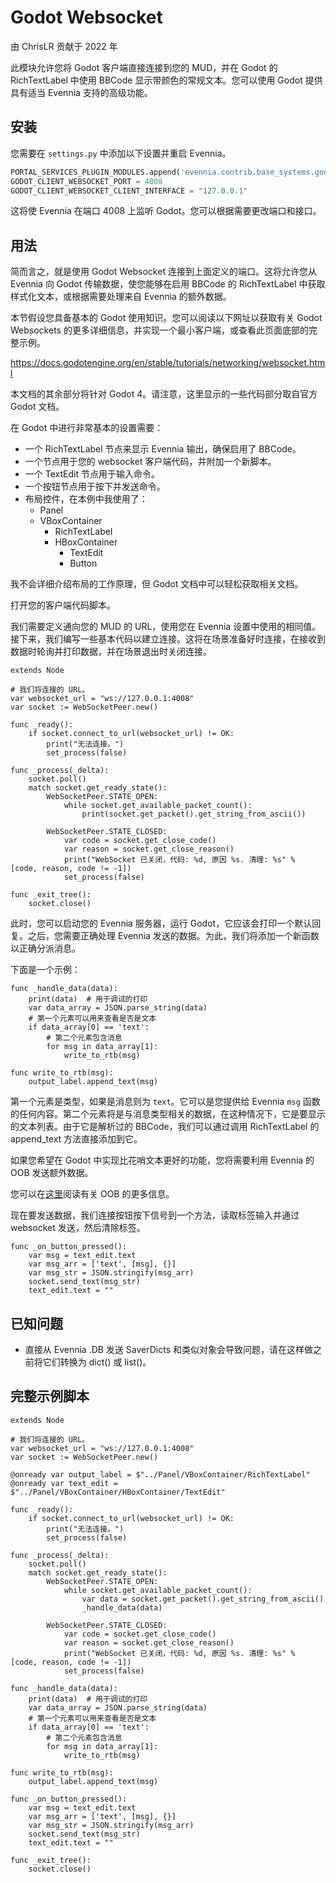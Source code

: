 # Godot Websocket

由 ChrisLR 贡献于 2022 年

此模块允许您将 Godot 客户端直接连接到您的 MUD，并在 Godot 的 RichTextLabel 中使用 BBCode 显示带颜色的常规文本。您可以使用 Godot 提供具有适当 Evennia 支持的高级功能。

## 安装

您需要在 `settings.py` 中添加以下设置并重启 Evennia。

```python
PORTAL_SERVICES_PLUGIN_MODULES.append('evennia.contrib.base_systems.godotwebsocket.webclient')
GODOT_CLIENT_WEBSOCKET_PORT = 4008
GODOT_CLIENT_WEBSOCKET_CLIENT_INTERFACE = "127.0.0.1"
```

这将使 Evennia 在端口 4008 上监听 Godot。您可以根据需要更改端口和接口。

## 用法

简而言之，就是使用 Godot Websocket 连接到上面定义的端口。这将允许您从 Evennia 向 Godot 传输数据，使您能够在启用 BBCode 的 RichTextLabel 中获取样式化文本，或根据需要处理来自 Evennia 的额外数据。

本节假设您具备基本的 Godot 使用知识。您可以阅读以下网址以获取有关 Godot Websockets 的更多详细信息，并实现一个最小客户端，或查看此页面底部的完整示例。

https://docs.godotengine.org/en/stable/tutorials/networking/websocket.html

本文档的其余部分将针对 Godot 4。请注意，这里显示的一些代码部分取自官方 Godot 文档。

在 Godot 中进行非常基本的设置需要：

- 一个 RichTextLabel 节点来显示 Evennia 输出，确保启用了 BBCode。
- 一个节点用于您的 websocket 客户端代码，并附加一个新脚本。
- 一个 TextEdit 节点用于输入命令。
- 一个按钮节点用于按下并发送命令。
- 布局控件，在本例中我使用了：
  - Panel
  - VBoxContainer
    - RichTextLabel
    - HBoxContainer
      - TextEdit
      - Button

我不会详细介绍布局的工作原理，但 Godot 文档中可以轻松获取相关文档。

打开您的客户端代码脚本。

我们需要定义通向您的 MUD 的 URL，使用您在 Evennia 设置中使用的相同值。接下来，我们编写一些基本代码以建立连接。这将在场景准备好时连接，在接收到数据时轮询并打印数据，并在场景退出时关闭连接。

```
extends Node

# 我们将连接的 URL。
var websocket_url = "ws://127.0.0.1:4008"
var socket := WebSocketPeer.new()

func _ready():
	if socket.connect_to_url(websocket_url) != OK:
		print("无法连接。")
		set_process(false)

func _process(_delta):
	socket.poll()
	match socket.get_ready_state():
		WebSocketPeer.STATE_OPEN:
			while socket.get_available_packet_count():
				print(socket.get_packet().get_string_from_ascii())
		
		WebSocketPeer.STATE_CLOSED:
			var code = socket.get_close_code()
			var reason = socket.get_close_reason()
			print("WebSocket 已关闭，代码: %d, 原因 %s. 清理: %s" % [code, reason, code != -1])
			set_process(false)

func _exit_tree():
	socket.close()
```

此时，您可以启动您的 Evennia 服务器，运行 Godot，它应该会打印一个默认回复。之后，您需要正确处理 Evennia 发送的数据。为此，我们将添加一个新函数以正确分派消息。

下面是一个示例：

```
func _handle_data(data):
	print(data)  # 用于调试的打印
	var data_array = JSON.parse_string(data)
	# 第一个元素可以用来查看是否是文本
	if data_array[0] == 'text':
		# 第二个元素包含消息
		for msg in data_array[1]:
			write_to_rtb(msg)

func write_to_rtb(msg):
	output_label.append_text(msg)
```

第一个元素是类型，如果是消息则为 `text`。它可以是您提供给 Evennia `msg` 函数的任何内容。第二个元素将是与消息类型相关的数据，在这种情况下，它是要显示的文本列表。由于它是解析过的 BBCode，我们可以通过调用 RichTextLabel 的 append_text 方法直接添加到它。

如果您希望在 Godot 中实现比花哨文本更好的功能，您将需要利用 Evennia 的 OOB 发送额外数据。

您可以在[这里](https://www.evennia.com/docs/latest/OOB.html#oob)阅读有关 OOB 的更多信息。

现在要发送数据，我们连接按钮按下信号到一个方法，读取标签输入并通过 websocket 发送，然后清除标签。

```
func _on_button_pressed():
	var msg = text_edit.text
	var msg_arr = ['text', [msg], {}]
	var msg_str = JSON.stringify(msg_arr)
	socket.send_text(msg_str)
	text_edit.text = ""
```

## 已知问题

- 直接从 Evennia .DB 发送 SaverDicts 和类似对象会导致问题，请在这样做之前将它们转换为 dict() 或 list()。

## 完整示例脚本

```
extends Node

# 我们将连接的 URL。
var websocket_url = "ws://127.0.0.1:4008"
var socket := WebSocketPeer.new()

@onready var output_label = $"../Panel/VBoxContainer/RichTextLabel"
@onready var text_edit = $"../Panel/VBoxContainer/HBoxContainer/TextEdit"

func _ready():
	if socket.connect_to_url(websocket_url) != OK:
		print("无法连接。")
		set_process(false)

func _process(_delta):
	socket.poll()
	match socket.get_ready_state():
		WebSocketPeer.STATE_OPEN:
			while socket.get_available_packet_count():
				var data = socket.get_packet().get_string_from_ascii()
				_handle_data(data)
		
		WebSocketPeer.STATE_CLOSED:
			var code = socket.get_close_code()
			var reason = socket.get_close_reason()
			print("WebSocket 已关闭，代码: %d, 原因 %s. 清理: %s" % [code, reason, code != -1])
			set_process(false)

func _handle_data(data):
	print(data)  # 用于调试的打印
	var data_array = JSON.parse_string(data)
	# 第一个元素可以用来查看是否是文本
	if data_array[0] == 'text':
		# 第二个元素包含消息
		for msg in data_array[1]:
			write_to_rtb(msg)

func write_to_rtb(msg):
	output_label.append_text(msg)

func _on_button_pressed():
	var msg = text_edit.text
	var msg_arr = ['text', [msg], {}]
	var msg_str = JSON.stringify(msg_arr)
	socket.send_text(msg_str)
	text_edit.text = ""

func _exit_tree():
	socket.close()
```
